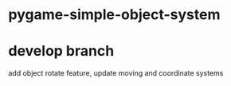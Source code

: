 # pygame-simple-object-system
# develop branch


add object rotate feature,
update moving and coordinate systems

